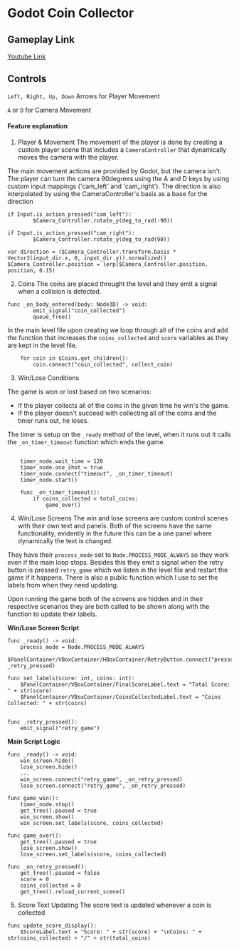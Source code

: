 # Godot Coin Collector

## Gameplay Link

[Youtube Link](https://www.youtube.com/watch?v=TnA5E-uBMe4)

## Controls

`Left, Right, Up, Down` Arrows for Player Movement

`A` or `D` for Camera Movement

#### Feature explanation

1. Player & Movement
   The movement of the player is done by creating a custom player scene that includes a `CameraController` that dynamically moves the camera with the player.

The main movement actions are provided by Godot, but the camera isn't. The player can turn the camera 90degrees using the A and D keys by using custom input mappings ('cam_left' and 'cam_right'). The direction is also interpolated by using the CameraController's basis as a base for the direction

```GDScript
if Input.is_action_pressed("cam_left"):
		$Camera_Controller.rotate_y(deg_to_rad(-90))

if Input.is_action_pressed("cam_right"):
		$Camera_Controller.rotate_y(deg_to_rad(90))

var direction = ($Camera_Controller.transform.basis * Vector3(input_dir.x, 0, input_dir.y)).normalized()
$Camera_Controller.position = lerp($Camera_Controller.position, position, 0.15)

```

2. Coins
   The coins are placed throught the level and they emit a signal when a collision is detected.

```GDScript
func _on_body_entered(body: Node3D) -> void:
		emit_signal("coin_collected")
		queue_free()
```

In the main level file upon creating we loop through all of the coins and add the function that increases the `coins_collected` and `score` variables as they are kept in the level file.

```GDScript
	for coin in $Coins.get_children():
		coin.connect("coin_collected", collect_coin)
```

3. Win/Lose Conditions

The game is won or lost based on two scenarios:

- If the player collects all of the coins in the given time he win's the game.
- If the player doesn't succeed with collecting all of the coins and the timer runs out, he loses.

The timer is setup on the `_ready` method of the level, when it runs out it calls the `_on_timer_timeout` function which ends the game.

```GDScript

	timer_node.wait_time = 120
	timer_node.one_shot = true
	timer_node.connect("timeout", _on_timer_timeout)
	timer_node.start()

	func _on_timer_timeout():
		if coins_collected < total_coins:
			game_over()
```

4. Win/Lose Screens
   The win and lose screens are custom control scenes with their own text and panels. Both of the screens have the same functionality, evidently in the future this can be a one panel where dynamically the text is changed.

They have their `process_mode` set to `Node.PROCESS_MODE_ALWAYS` so they work even if the main loop stops. Besides this they emit a signal when the retry button is pressed `retry_game` which we listen in the level file and restart the game if it happens. There is also a public function which I use to set the labels from when they need updating.

Upon running the game both of the screens are hidden and in their respective scenarios they are both called to be shown along with the function to update their labels.

**Win/Lose Screen Script**

```GDScript
func _ready() -> void:
	process_mode = Node.PROCESS_MODE_ALWAYS
	$PanelContainer/VBoxContainer/HBoxContainer/RetryButton.connect("pressed", _retry_pressed)

func set_labels(score: int, coins: int):
	$PanelContainer/VBoxContainer/FinalScoreLabel.text = "Total Score: " + str(score)
	$PanelContainer/VBoxContainer/CoinsCollectedLabel.text = "Coins Collected: " + str(coins)


func _retry_pressed():
	emit_signal("retry_game")
```

**Main Script Logic**

```GDScript
func _ready() -> void:
	win_screen.hide()
	lose_screen.hide()
	...
	win_screen.connect("retry_game", _on_retry_pressed)
	lose_screen.connect("retry_game", _on_retry_pressed)

func game_win():
	timer_node.stop()
	get_tree().paused = true
	win_screen.show()
	win_screen.set_labels(score, coins_collected)

func game_over():
	get_tree().paused = true
	lose_screen.show()
	lose_screen.set_labels(score, coins_collected)

func _on_retry_pressed():
	get_tree().paused = false
	score = 0
	coins_collected = 0
	get_tree().reload_current_scene()
```

5. Score Text Updating
   The score text is updated whenever a coin is collected

```GDScript
func update_score_display():
	$ScoreLabel.text = "Score: " + str(score) + "\nCoins: " + str(coins_collected) + "/" + str(total_coins)
```
